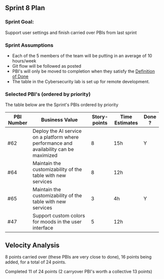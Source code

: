 ## Sprint 8 Plan

### Sprint Goal:

Support user settings and finish carried over PBIs from last sprint

### Sprint Assumptions

* Each of the 5 members of the team will be putting in an average of 10 hours/week
* Git flow will be followed as posted
* PBI's will only be moved to completion when they satisfy the [Definition of Done](/msoe.edu/sdl/sd21/sisyphus/msoe-sisbot/-/wikis/Process/Definition%20of%20Done)
* The table in the Cybersecurity lab is set up for remote development.

### Selected PBI's (ordered by priority)
The table below are the Sprint's PBIs ordered by priority


| PBI Number | Business Value | Story-points | Time Estimates | Done ? |
| ---------- | -------------- | ------------ | -------------- |  --- |
| #62 | Deploy the AI service on a platform where performance and availability can be maximized | 8 | 15h |Y | 
| #64 | Maintain the customizability of the table with new services | 8 | 12h | |
| #65 | Maintain the customizability of the table with new services | 3 | 4h | Y |
| #47 | Support custom colors for moods in the user interface | 5 | 12h |  |

## Velocity Analysis

8 points carried over (these PBIs are very close to done), 16 points being added, for a total of 24 points.

Completed 11 of 24 points (2 carryover PBI's worth a collective 13 points)